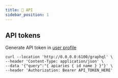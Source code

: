 ```yaml
---
title: 🔗 API
sidebar_position: 1
---
```

## API tokens
Generate API token in [user profile](https://app.gratheon.com/account)

```
curl --location 'http://0.0.0.0:6100/graphql' \
--header 'Content-Type: application/json' \
--data '{"query":"{ apiaries { id name } }"}' \
--header 'Authorization: Bearer API_TOKEN_HERE'
```